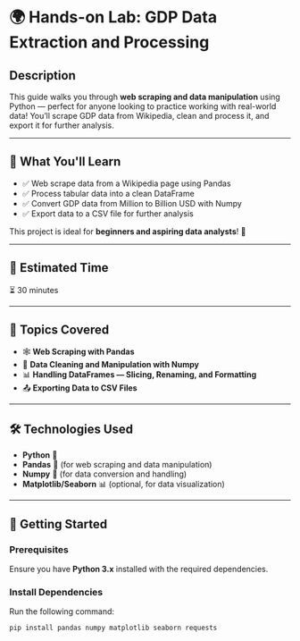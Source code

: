 # 🌍 **Hands-on Lab: GDP Data Extraction and Processing**  

## **Description**  
This guide walks you through **web scraping and data manipulation** using Python — perfect for anyone looking to practice working with real-world data! You’ll scrape GDP data from Wikipedia, clean and process it, and export it for further analysis.  

---

## 🎯 **What You'll Learn**  
- ✅ Web scrape data from a Wikipedia page using Pandas  
- ✅ Process tabular data into a clean DataFrame  
- ✅ Convert GDP data from Million to Billion USD with Numpy  
- ✅ Export data to a CSV file for further analysis  

This project is ideal for **beginners and aspiring data analysts**! 🚀  

---

## 📌 **Estimated Time**  
⏳ 30 minutes  

---

## 📂 **Topics Covered**  
- 🕸️ **Web Scraping with Pandas**  
- 🧹 **Data Cleaning and Manipulation with Numpy**  
- 📊 **Handling DataFrames — Slicing, Renaming, and Formatting**  
- 📤 **Exporting Data to CSV Files**  

---

## 🛠️ **Technologies Used**  
- **Python** 🐍  
- **Pandas** 📑 (for web scraping and data manipulation)  
- **Numpy** 🔢 (for data conversion and handling)  
- **Matplotlib/Seaborn** 📊 (optional, for data visualization)  

---

## 🚀 **Getting Started**  
### **Prerequisites**  
Ensure you have **Python 3.x** installed with the required dependencies.  

### **Install Dependencies**  
Run the following command:  
```bash
pip install pandas numpy matplotlib seaborn requests
